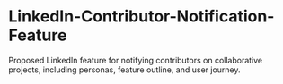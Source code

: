 # LinkedIn-Contributor-Notification-Feature
Proposed LinkedIn feature for notifying contributors on collaborative projects, including personas, feature outline, and user journey.
